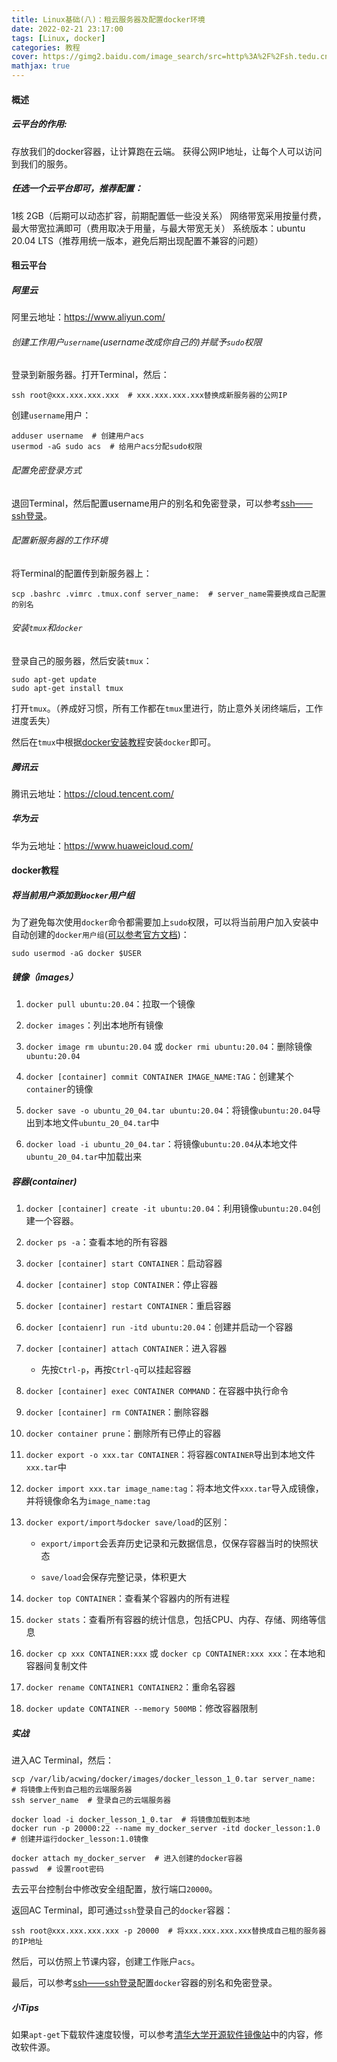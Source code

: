 ```yaml
---
title: Linux基础(八)：租云服务器及配置docker环境
date: 2022-02-21 23:17:00
tags: [Linux, docker]
categories: 教程
cover: https://gimg2.baidu.com/image_search/src=http%3A%2F%2Fsh.tedu.cn%2Fupload%2F20181116%2F20181116101135_624.jpg&refer=http%3A%2F%2Fsh.tedu.cn&app=2002&size=f9999,10000&q=a80&n=0&g=0n&fmt=jpeg?sec=1648048575&t=8b04d38f8a99b905ac07587a95a3e0a7
mathjax: true
---
```


#### 概述
##### 云平台的作用:

存放我们的docker容器，让计算跑在云端。
获得公网IP地址，让每个人可以访问到我们的服务。

##### 任选一个云平台即可，推荐配置：
1核 2GB（后期可以动态扩容，前期配置低一些没关系）
网络带宽采用按量付费，最大带宽拉满即可（费用取决于用量，与最大带宽无关）
系统版本：ubuntu 20.04 LTS（推荐用统一版本，避免后期出现配置不兼容的问题）
#### 租云平台
##### 阿里云
阿里云地址：https://www.aliyun.com/

###### 创建工作用户`username`(username改成你自己的)并赋予`sudo`权限

登录到新服务器。打开Terminal，然后：
```shell
ssh root@xxx.xxx.xxx.xxx  # xxx.xxx.xxx.xxx替换成新服务器的公网IP
```
创建`username`用户：
```shell
adduser username  # 创建用户acs
usermod -aG sudo acs  # 给用户acs分配sudo权限
```
###### 配置免密登录方式

退回Terminal，然后配置username用户的别名和免密登录，可以参考[ssh——ssh登录](#ssh)。

###### 配置新服务器的工作环境

将Terminal的配置传到新服务器上：
```shell
scp .bashrc .vimrc .tmux.conf server_name:  # server_name需要换成自己配置的别名
```
###### 安装`tmux`和`docker`
登录自己的服务器，然后安装`tmux`：
```shell
sudo apt-get update
sudo apt-get install tmux
```
打开`tmux`。（养成好习惯，所有工作都在`tmux`里进行，防止意外关闭终端后，工作进度丢失）

然后在`tmux`中根据[docker安装教程](https://docs.docker.com/engine/install/ubuntu/)安装`docker`即可。

##### 腾讯云
腾讯云地址：https://cloud.tencent.com/
##### 华为云
华为云地址：https://www.huaweicloud.com/
#### docker教程
##### 将当前用户添加到`docker`用户组

为了避免每次使用`docker`命令都需要加上`sudo`权限，可以将当前用户加入安装中自动创建的`docker用户组`([可以参考官方文档](https://docs.docker.com/engine/install/linux-postinstall/))：
```shell
sudo usermod -aG docker $USER
```
##### 镜像（images）

1. `docker pull ubuntu:20.04`：拉取一个镜像

2. `docker images`：列出本地所有镜像
3. `docker image rm ubuntu:20.04` 或 `docker rmi ubuntu:20.04`：删除镜像`ubuntu:20.04`
4. `docker [container] commit CONTAINER IMAGE_NAME:TAG`：创建某个`container`的镜像
5. `docker save -o ubuntu_20_04.tar ubuntu:20.04`：将镜像`ubuntu:20.04`导出到本地文件`ubuntu_20_04.tar`中
6. `docker load -i ubuntu_20_04.tar`：将镜像`ubuntu:20.04`从本地文件`ubuntu_20_04.tar`中加载出来

##### 容器(container)

1. `docker [container] create -it ubuntu:20.04`：利用镜像`ubuntu:20.04`创建一个容器。

2. `docker ps -a`：查看本地的所有容器
3. `docker [container] start CONTAINER`：启动容器
4. `docker [container] stop CONTAINER`：停止容器
5. `docker [container] restart CONTAINER`：重启容器
6. `docker [contaienr] run -itd ubuntu:20.04`：创建并启动一个容器
7. `docker [container] attach CONTAINER`：进入容器
   - 先按`Ctrl-p`，再按`Ctrl-q`可以挂起容器
8. `docker [container] exec CONTAINER COMMAND`：在容器中执行命令
9. `docker [container] rm CONTAINER`：删除容器
10. `docker container prune`：删除所有已停止的容器
11. `docker export -o xxx.tar CONTAINER`：将容器`CONTAINER`导出到本地文件`xxx.tar`中
12. `docker import xxx.tar image_name:tag`：将本地文件`xxx.tar`导入成镜像，并将镜像命名为`image_name:tag`
13. `docker export/import与docker save/load`的区别：

    - `export/import`会丢弃历史记录和元数据信息，仅保存容器当时的快照状态

    - `save/load`会保存完整记录，体积更大

14. `docker top CONTAINER`：查看某个容器内的所有进程
15. `docker stats`：查看所有容器的统计信息，包括CPU、内存、存储、网络等信息
16. `docker cp xxx CONTAINER:xxx` 或 `docker cp CONTAINER:xxx xxx`：在本地和容器间复制文件
17. `docker rename CONTAINER1 CONTAINER2`：重命名容器
18. `docker update CONTAINER --memory 500MB`：修改容器限制

##### 实战

进入AC Terminal，然后：
```shell
scp /var/lib/acwing/docker/images/docker_lesson_1_0.tar server_name:  # 将镜像上传到自己租的云端服务器
ssh server_name  # 登录自己的云端服务器

docker load -i docker_lesson_1_0.tar  # 将镜像加载到本地
docker run -p 20000:22 --name my_docker_server -itd docker_lesson:1.0  # 创建并运行docker_lesson:1.0镜像

docker attach my_docker_server  # 进入创建的docker容器
passwd  # 设置root密码
```
去云平台控制台中修改安全组配置，放行端口`20000`。

返回AC Terminal，即可通过`ssh`登录自己的`docker`容器：
```shell
ssh root@xxx.xxx.xxx.xxx -p 20000  # 将xxx.xxx.xxx.xxx替换成自己租的服务器的IP地址
```
然后，可以仿照上节课内容，创建工作账户`acs`。

最后，可以参考[ssh——ssh登录](#ssh)配置`docker`容器的别名和免密登录。

##### 小Tips
如果`apt-get`下载软件速度较慢，可以参考[清华大学开源软件镜像站](https://mirrors.tuna.tsinghua.edu.cn/help/ubuntu/)中的内容，修改软件源。